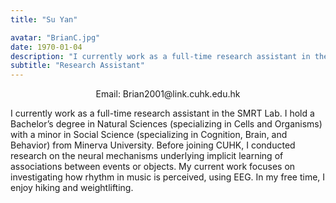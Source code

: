 ```yaml
---
title: "Su Yan"

avatar: "BrianC.jpg"
date: 1970-01-04
description: "I currently work as a full-time research assistant in the SMRT Lab. I hold a Bachelor’s degree in Natural Sciences..."
subtitle: "Research Assistant"
---
```

<p align="center">
    Email: Brian2001@link.cuhk.edu.hk
</p>

I currently work as a full-time research assistant in the SMRT Lab. I hold a Bachelor’s degree in Natural Sciences (specializing in Cells and Organisms) with a minor in Social Science (specializing in Cognition, Brain, and Behavior) from Minerva University. Before joining CUHK, I conducted research on the neural mechanisms underlying implicit learning of associations between events or objects. My current work focuses on investigating how rhythm in music is perceived, using EEG. In my free time, I enjoy hiking and weightlifting.

